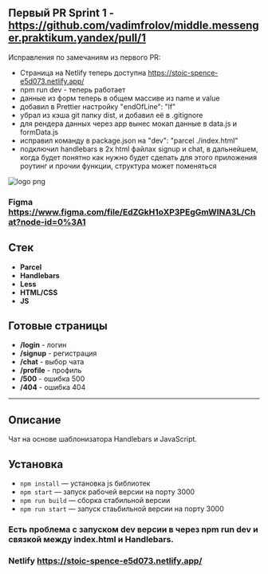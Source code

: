 ## Первый PR Sprint 1 - https://github.com/vadimfrolov/middle.messenger.praktikum.yandex/pull/1

Исправления по замечаниям из первого PR:

- Страница на Netlify теперь доступна https://stoic-spence-e5d073.netlify.app/
- npm run dev - теперь работает
- данные из форм теперь в общем массиве из name и value
- добавил в Prettier настройку "endOfLine": "lf"
- убрал из кэша git папку dist, и добавил её в .gitignore
- для рендера данных через app вынес мокап данные в data.js и formData.js
- исправил команду в package.json на "dev": "parcel ./index.html"
- подключил handlebars в 2х html файлах signup и chat, в дальнейшем, когда будет понятно как нужно будет сделать для этого приложения роутинг и прочии функции, структура может поменяться



![logo png](https://i.pinimg.com/originals/e8/f0/51/e8f051eb8fa84555ae94f95b979df508.gif)
### Figma https://www.figma.com/file/EdZGkH1oXP3PEgGmWlNA3L/Chat?node-id=0%3A1

## Стек
* **Parcel**
* **Handlebars**
* **Less**
* **HTML/CSS**
* **JS**

## Готовые страницы
* **/login** - логин
* **/signup** - регистрация
* **/chat** - выбор чата
* **/profile** - профиль
* **/500** - ошибка 500
* **/404** - ошибка 404

---
## Описание

Чат на основе шаблонизатора Handlebars и JavaScript.
## Установка

- `npm install` — установка js библиотек
- `npm start` — запуск рабочей версии на порту 3000
- `npm run build` — сборка стабильной версии
- `npm run start` — запуск стаьбильной версии на порту 3000

###  Есть проблема с запуском dev версии в через npm run dev и связкой между index.html и Handlebars.
### Netlify https://stoic-spence-e5d073.netlify.app/
